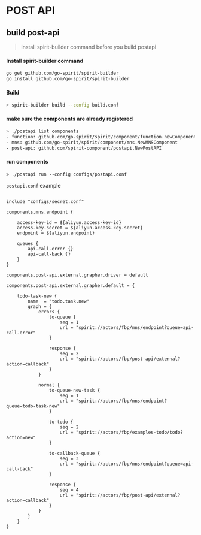 POST API
========

## build post-api

> Install spirit-builder command before you build postapi

#### Install spirit-builder command

```bash
go get github.com/go-spirit/spirit-builder
go install github.com/go-spirit/spirit-builder
```


#### Build

```bash
> spirit-builder build --config build.conf
```


#### make sure the components are already registered

```bash
> ./postapi list components
- function: github.com/go-spirit/spirit/component/function.newComponentFunc
- mns: github.com/go-spirit/spirit/component/mns.NewMNSComponent
- post-api: github.com/spirit-component/postapi.NewPostAPI
```


#### run components

```
> ./postapi run --config configs/postapi.conf
```

`postapi.conf` example

```hocon

include "configs/secret.conf"

components.mns.endpoint {

	access-key-id = ${aliyun.access-key-id}
	access-key-secret = ${aliyun.access-key-secret}
	endpoint = ${aliyun.endpoint}

	queues {
		api-call-error {}
		api-call-back {}
	}
}

components.post-api.external.grapher.driver = default

components.post-api.external.grapher.default = {

	todo-task-new {
		name  = "todo.task.new"
		graph = {
			errors {
				to-queue {
					seq = 1
					url = "spirit://actors/fbp/mns/endpoint?queue=api-call-error"
				}

				response {
					seq = 2
					url = "spirit://actors/fbp/post-api/external?action=callback"
				}
			}

			normal {
				to-queue-new-task {
					seq = 1
					url = "spirit://actors/fbp/mns/endpoint?queue=todo-task-new"
				}

				to-todo {
					seq = 2
					url = "spirit://actors/fbp/examples-todo/todo?action=new"
				}

				to-callback-queue {
					seq = 3
					url = "spirit://actors/fbp/mns/endpoint?queue=api-call-back"
				}

				response {
					seq = 4
					url = "spirit://actors/fbp/post-api/external?action=callback"
				}
			}
		}
	}
}
```